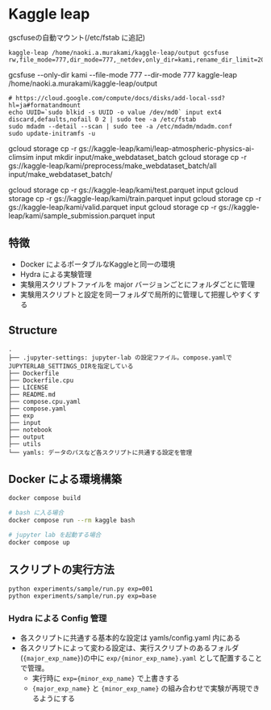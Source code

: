 # Kaggle leap

gscfuseの自動マウント(/etc/fstab に追記)
```
kaggle-leap /home/naoki.a.murakami/kaggle-leap/output gcsfuse rw,file_mode=777,dir_mode=777,_netdev,only_dir=kami,rename_dir_limit=20
```
gcsfuse --only-dir kami --file-mode 777 --dir-mode 777 kaggle-leap /home/naoki.a.murakami/kaggle-leap/output

```
# https://cloud.google.com/compute/docs/disks/add-local-ssd?hl=ja#formatandmount
echo UUID=`sudo blkid -s UUID -o value /dev/md0` input ext4 discard,defaults,nofail 0 2 | sudo tee -a /etc/fstab
sudo mdadm --detail --scan | sudo tee -a /etc/mdadm/mdadm.conf
sudo update-initramfs -u
```

gcloud storage cp -r gs://kaggle-leap/kami/leap-atmospheric-physics-ai-climsim input
mkdir input/make_webdataset_batch
gcloud storage cp -r gs://kaggle-leap/kami/preprocess/make_webdataset_batch/all input/make_webdataset_batch/


gcloud storage cp -r gs://kaggle-leap/kami/test.parquet input
gcloud storage cp -r gs://kaggle-leap/kami/train.parquet input
gcloud storage cp -r gs://kaggle-leap/kami/valid.parquet input
gcloud storage cp -r gs://kaggle-leap/kami/sample_submission.parquet input


## 特徴
- Docker によるポータブルなKaggleと同一の環境
- Hydra による実験管理
- 実験用スクリプトファイルを major バージョンごとにフォルダごとに管理
- 実験用スクリプトと設定を同一フォルダで局所的に管理して把握しやすくする

## Structure
```text
.
├── .jupyter-settings: jupyter-lab の設定ファイル。compose.yamlでJUPYTERLAB_SETTINGS_DIRを指定している
├── Dockerfile
├── Dockerfile.cpu
├── LICENSE
├── README.md
├── compose.cpu.yaml
├── compose.yaml
├── exp
├── input
├── notebook
├── output
├── utils
└── yamls: データのパスなど各スクリプトに共通する設定を管理
```

## Docker による環境構築

```sh
docker compose build

# bash に入る場合
docker compose run --rm kaggle bash 

# jupyter lab を起動する場合
docker compose up 
```

## スクリプトの実行方法

```sh
python experiments/sample/run.py exp=001
python experiments/sample/run.py exp=base
```

### Hydra による Config 管理
- 各スクリプトに共通する基本的な設定は yamls/config.yaml 内にある
- 各スクリプトによって変わる設定は、実行スクリプトのあるフォルダ(`{major_exp_name}`)の中に `exp/{minor_exp_name}.yaml` として配置することで管理。
    - 実行時に `exp={minor_exp_name}` で上書きする
    - `{major_exp_name}` と `{minor_exp_name}` の組み合わせで実験が再現できるようにする
